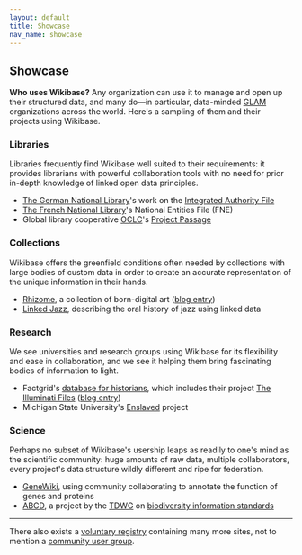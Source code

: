 ```yaml
---
layout: default
title: Showcase
nav_name: showcase
---
```



## Showcase

**Who uses Wikibase?** Any organization can use it to manage and open up their structured data, and many do&mdash;in particular, data-minded [GLAM](https://en.wikipedia.org/wiki/GLAM_(industry_sector)) organizations across the world. Here's a sampling of them and their projects using Wikibase. 

### Libraries

Libraries frequently find Wikibase well suited to their requirements: it provides librarians with powerful collaboration tools with no need for prior in-depth knowledge of linked open data principles. 

- [The German National Library](https://blog.wikimedia.de/2019/05/09/new-testing-ground-for-wikibase-a-federal-agency-goes-on-an-expedition-in-the-wiki-universe/)'s work on the [Integrated Authority File](https://www.dnb.de/EN/Professionell/Standardisierung/GND/gnd_node.html;jsessionid=E61B2D7E0B50C9B6FCF9A77BD3DE79B3.internet552#doc147904bodyText1)
- [The French National Library](https://www.transition-bibliographique.fr/fne/french-national-entities-file/)'s National Entities File (FNE)
- Global library cooperative [OCLC](https://www.oclc.org)'s [Project Passage](https://www.oclc.org/research/publications/2019/oclcresearch-creating-library-linked-data-with-wikibase-project-passage.html)

### Collections

Wikibase offers the greenfield conditions often needed by collections with large bodies of custom data in order to create an accurate representation of the unique information in their hands.

- [Rhizome](https://rhizome.org/about/), a collection of born-digital art ([blog entry](https://wikimediafoundation.org/news/2018/09/06/rhizome-wikibase/))
- [Linked Jazz](https://linkedjazz.org/using-wikibase-for-linked-jazz/), describing the oral history of jazz using linked data

### Research

We see universities and research groups using Wikibase for its flexibility and ease in collaboration, and we see it helping them bring fascinating bodies of information to light. 

- Factgrid's [database for historians](https://blog.factgrid.de/welcome), which includes their project [The Illuminati Files](https://blog.factgrid.de/archives/category/projects/the-illuminati-files-online) ([blog entry](https://wikimediafoundation.org/news/2018/08/30/wikibase-illuminati-history/))
- Michigan State University's [Enslaved](https://enslaved.org/) project

### Science

Perhaps no subset of Wikibase's usership leaps as readily to one's mind as the scientific community: huge amounts of raw data, multiple collaborators, every project's data structure wildly different and ripe for federation. 

- [GeneWiki](https://en.wikipedia.org/wiki/Wikipedia:WikiProject_Molecular_Biology/Genetics/Gene_Wiki), using community collaborating to annotate the function of genes and proteins
- [ABCD](https://biss.pensoft.net/article/37212/), a project by the [TDWG](https://www.tdwg.org/) on [biodiversity information standards](https://www.tdwg.org/standards/) 

<hr>

There also exists a [voluntary registry](https://wikibase-registry.wmflabs.org/wiki/Main_Page) containing many more sites, not to mention a [community user group](https://meta.wikimedia.org/wiki/Wikibase_Community_User_Group/Reports/2018).

